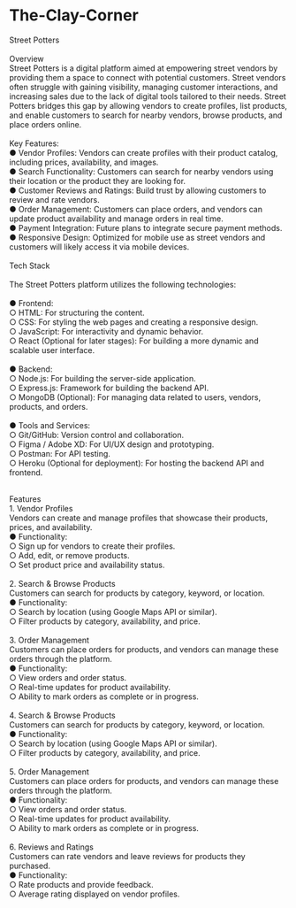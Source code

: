 # The-Clay-Corner
Street Potters <br>
 <br>
Overview <br> 
Street Potters is a digital platform aimed at empowering street vendors by providing them a 
space to connect with potential customers. Street vendors often struggle with gaining visibility, 
managing customer interactions, and increasing sales due to the lack of digital tools tailored to 
their needs. Street Potters bridges this gap by allowing vendors to create profiles, list products, 
and enable customers to search for nearby vendors, browse products, and place orders online.<br> 
<br>
Key Features: <br> 
● Vendor Profiles: Vendors can create profiles with their product catalog, including prices, 
availability, and images. <br> 
● Search Functionality: Customers can search for nearby vendors using their location or 
the product they are looking for. <br> 
● Customer Reviews and Ratings: Build trust by allowing customers to review and rate 
vendors. <br> 
● Order Management: Customers can place orders, and vendors can update product 
availability and manage orders in real time.<br>
● Payment Integration: Future plans to integrate secure payment methods. <br> 
● Responsive Design: Optimized for mobile use as street vendors and customers will 
likely access it via mobile devices. <br> 
<br>
Tech Stack <br>
<br>
The Street Potters platform utilizes the following technologies: <br>
<br>
● Frontend: <br>
○ HTML: For structuring the content. <br>
○ CSS: For styling the web pages and creating a responsive design. <br>
○ JavaScript: For interactivity and dynamic behavior. <br>
○ React (Optional for later stages): For building a more dynamic and scalable user 
interface. <br>
<br>
● Backend: <br>
○ Node.js: For building the server-side application. <br>
○ Express.js: Framework for building the backend API. <br>
○ MongoDB (Optional): For managing data related to users, vendors, products, 
and orders. <br>
<br>
● Tools and Services: <br>
○ Git/GitHub: Version control and collaboration. <br>
○ Figma / Adobe XD: For UI/UX design and prototyping. <br>
○ Postman: For API testing. <br>
○ Heroku (Optional for deployment): For hosting the backend API and frontend. <br>
<br>

Features <br>1. Vendor Profiles <br>
Vendors can create and manage profiles that showcase their products, prices, and availability. <br>
● Functionality: <br>
○ Sign up for vendors to create their profiles. <br>
○ Add, edit, or remove products. <br>
○ Set product price and availability status. <br>
<br>
2. Search & Browse Products <br>
Customers can search for products by category, keyword, or location. <br>
● Functionality: <br>
○ Search by location (using Google Maps API or similar). <br>
○ Filter products by category, availability, and price. <br>
<br>
3. Order Management <br>
Customers can place orders for products, and vendors can manage these orders through the 
platform. <br>
● Functionality: <br>
○ View orders and order status. <br>
○ Real-time updates for product availability. <br>
○ Ability to mark orders as complete or in progress. <br>
<br>
4. Search & Browse Products <br>
Customers can search for products by category, keyword, or location. <br>
● Functionality: <br>
○ Search by location (using Google Maps API or similar). <br>
○ Filter products by category, availability, and price. <br>
<br>
5. Order Management <br>
Customers can place orders for products, and vendors can manage these orders through the 
platform. <br>
● Functionality: <br>
○ View orders and order status. <br>
○ Real-time updates for product availability. <br>
○ Ability to mark orders as complete or in progress. <br>
<br>
6. Reviews and Ratings <br>
Customers can rate vendors and leave reviews for products they purchased. <br>
● Functionality: <br>
○ Rate products and provide feedback. <br>
○ Average rating displayed on vendor profiles. <br>
